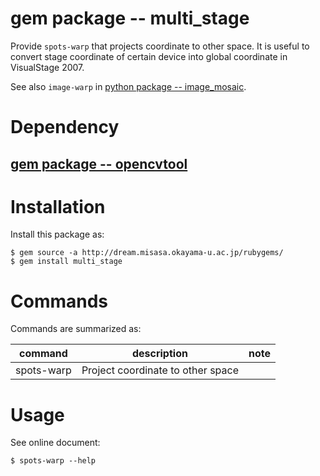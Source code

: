 # gem package -- multi_stage

Provide `spots-warp` that projects coordinate to other space. It is useful to convert 
stage coordinate of certain device into global coordinate in VisualStage 2007.

See also `image-warp` in [python package -- image_mosaic](https://github.com/misasa/image_mosaic).

# Dependency

## [gem package -- opencvtool](https://gitlab.misasa.okayama-u.ac.jp/gems/opencvtool)

# Installation

Install this package as:

    $ gem source -a http://dream.misasa.okayama-u.ac.jp/rubygems/
    $ gem install multi_stage

# Commands

Commands are summarized as:

| command     | description                       | note  |
| ----------- | --------------------------------- | ----- |
| spots-warp  | Project coordinate to other space |       |

# Usage

See online document:

    $ spots-warp --help

